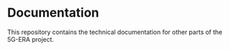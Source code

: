 # Documentation

This repository contains the technical documentation for other parts of the 5G-ERA project.
